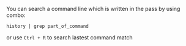 You can search a command line which is written in the pass by using combo:

``` history | grep part_of_command ```

or use ``` Ctrl + R ``` to search lastest command match
